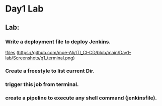 # Day1 Lab
## Lab:
### Write a deployment file to deploy Jenkins.
[!files](https://github.com/moe-Ali/ITI_CI-CD/tree/main/Day1-lab/jenkins)
(https://github.com/moe-Ali/ITI_CI-CD/blob/main/Day1-lab/Screenshots/q1_terminal.png)
### Create a freestyle to list current Dir.
### trigger this job from terminal.
### create a pipeline to execute any shell command (jenkinsfile). 
